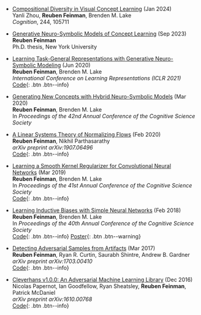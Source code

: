 - [Compositional Diversity in Visual Concept Learning](assets/files/ZhouEtAl2024Cognition.pdf) (Jan 2024)<br>
Yanli Zhou, **Reuben Feinman**, Brenden M. Lake<br>
*Cognition*, 244, 105711

- [Generative Neuro-Symbolic Models of Concept Learning](assets/files/FeinmanPhDThesis.pdf) (Sep 2023)<br>
**Reuben Feinman**<br>
Ph.D. thesis, New York University

- [Learning Task-General Representations with Generative Neuro-Symbolic Modeling](https://arxiv.org/pdf/2006.14448.pdf) (Jun 2020)<br>
**Reuben Feinman**, Brenden M. Lake<br>
*International Conference on Learning Representations (ICLR 2021)*<br>
[Code](https://github.com/rfeinman/GNS-Modeling){: .btn .btn--info}

- [Generating New Concepts with Hybrid Neuro-Symbolic Models](https://arxiv.org/pdf/2003.08978.pdf) (Mar 2020)<br>
**Reuben Feinman**, Brenden M. Lake<br>
In *Proceedings of the 42nd Annual Conference of the Cognitive Science Society*

- [A Linear Systems Theory of Normalizing Flows](https://arxiv.org/pdf/1907.06496.pdf) (Feb 2020)<br>
**Reuben Feinman**, Nikhil Parthasarathy<br>
*arXiv preprint arXiv:1907.06496*<br>
[Code](https://github.com/zdf233/normflow-theory){: .btn .btn--info}

- [Learning a Smooth Kernel Regularizer for Convolutional Neural Networks](https://arxiv.org/pdf/1903.01882.pdf) (Mar 2019)<br>
**Reuben Feinman**, Brenden M. Lake<br>
In *Proceedings of the 41st Annual Conference of the Cognitive Science Society*<br>
[Code](https://github.com/rfeinman/SK-regularization){: .btn .btn--info}

- [Learning Inductive Biases with Simple Neural Networks](https://arxiv.org/pdf/1802.02745.pdf) (Feb 2018)<br>
**Reuben Feinman**, Brenden M. Lake<br>
In *Proceedings of the 40th Annual Conference of the Cognitive Science Society*<br>
[Code](https://github.com/rfeinman/learning-to-learn){: .btn .btn--info}
[Poster](/assets/files/Poster-CogSci18.pdf){: .btn .btn--warning}

- [Detecting Adversarial Samples from Artifacts](https://arxiv.org/pdf/1703.00410.pdf) (Mar 2017)<br>
**Reuben Feinman**, Ryan R. Curtin, Saurabh Shintre, Andrew B. Gardner<br>
*arXiv preprint arXiv:1703.00410*<br>
[Code](https://github.com/rfeinman/detecting-adversarial-samples){: .btn .btn--info}

- [Cleverhans v1.0.0: An Adversarial Machine Learning Library](https://arxiv.org/pdf/1610.00768v3.pdf) (Dec 2016)<br>
Nicolas Papernot, Ian Goodfellow, Ryan Sheatsley, **Reuben Feinman**, Patrick McDaniel<br>
*arXiv preprint arXiv:1610.00768*<br>
[Code](https://github.com/cleverhans-lab/cleverhans){: .btn .btn--info}
